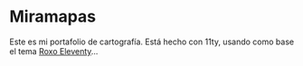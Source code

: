 # Miramapas

Este es mi portafolio de cartografía. Está hecho con 11ty, usando como base el tema [Roxo Eleventy](https://roxo-eleventy.staticmania.com/)...
